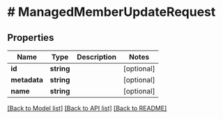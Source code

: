 # # ManagedMemberUpdateRequest

## Properties

Name | Type | Description | Notes
------------ | ------------- | ------------- | -------------
**id** | **string** |  | [optional]
**metadata** | **string** |  | [optional]
**name** | **string** |  | [optional]

[[Back to Model list]](../../README.md#models) [[Back to API list]](../../README.md#endpoints) [[Back to README]](../../README.md)
